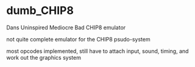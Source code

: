 dumb_CHIP8
==========

Dans Uninspired Mediocre Bad CHIP8 emulator

not quite complete emulator for the CHIP8 psudo-system

most opcodes implemented, still have to attach input, sound, timing, and work out the graphics system
